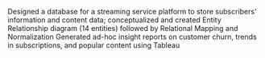 Designed a database for a streaming service platform to store subscribers' information and content data; conceptualized and created Entity Relationship diagram (14 entities) followed by Relational Mapping and Normalization
Generated ad-hoc insight reports on customer churn, trends in subscriptions, and popular content using Tableau
